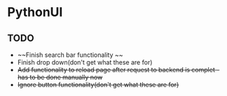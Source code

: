 # PythonUI
## TODO

* ~~Finish search bar functionality ~~
* Finish drop down(don't get what these are for)
* ~~Add functionality to reload page after request to backend is complet - has to be done manually now~~
* ~~Ignore button functionality(don't get what these are for)~~
